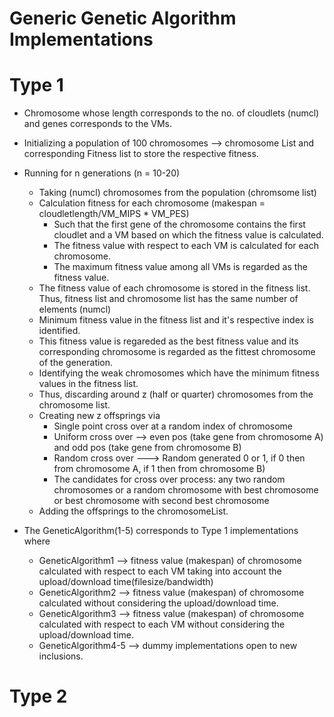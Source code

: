 # Generic Genetic Algorithm Implementations

# Type 1
* Chromosome whose length corresponds to the no. of cloudlets (numcl) and genes corresponds to the VMs.
* Initializing a population of 100 chromosomes --> chromosome List and corresponding Fitness list to store the respective fitness.
* Running for n generations (n = 10-20)
   * Taking (numcl) chromosomes from the population (chromsome list)
   * Calculation fitness for each chromosome (makespan = cloudletlength/VM_MIPS * VM_PES)
      * Such that the first gene of the chromosome contains the first cloudlet and a VM based on which the fitness value is calculated.
      * The fitness value with respect to each VM is calculated for each chromosome.
      * The maximum fitness value among all VMs  is regarded as the fitness value.
   * The fitness value of each chromosome is stored in the fitness list. Thus, fitness list and chromosome list has the same number of elements (numcl)
   * Minimum fitness value in the fitness list and it's respective index is identified.
   * This fitness value is regareded as the best fitness value and its corresponding chromosome is regarded as the fittest chromosome of the generation.
   * Identifying the weak chromosomes which have the minimum fitness values in the fitness list.
   * Thus, discarding around z (half or quarter) chromosomes from the chromosome list.
   * Creating new z offsprings via
      * Single point cross over at a random index of chromosome 
      * Uniform cross over --> even pos (take gene from chromosome A) and odd pos (take gene from chromosome B)
      * Random cross over ---> Random generated 0 or 1, if 0 then from chromosome A, if 1 then from chromosome B)
      * The candidates for cross over process: any two random chromosomes or a random chromosome with best chromosome or best chromosome with second best chromosome
   * Adding the offsprings to the chromosomeList.    
   

* The GeneticAlgorithm(1-5) corresponds to Type 1 implementations where
    * GeneticAlgorithm1 --> fitness value (makespan) of chromosome calculated with respect to each VM taking into account the upload/download time(filesize/bandwidth)
    * GeneticAlgorithm2 --> fitness value (makespan) of chromosome calculated without considering the upload/download time.
    * GeneticAlgorithm3 --> fitness value (makespan) of chromosome calculated with respect to each VM without considering the upload/download time.
    * GeneticAlgorithm4-5 --> dummy implementations open to new inclusions.

# Type 2







